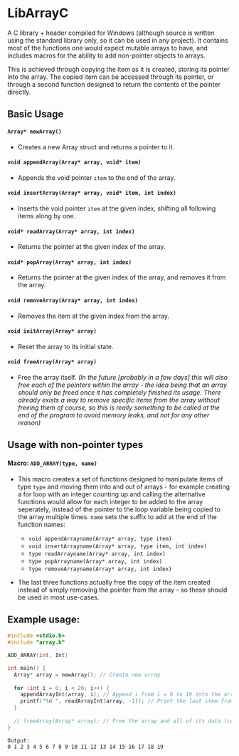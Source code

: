 # LibArrayC
A C library + header compiled for Windows (although source is written using the standard library only, so it can be used in any project). It contains most of the functions one would expect mutable arrays to have, and includes macros for the ability to add non-pointer objects to arrays.

This is achieved through copying the item as it is created, storing its pointer into the array. The copied item can be accessed through its pointer, or through a second function designed to return the contents of the pointer directly. 

## Basic Usage
#### `Array* newArray()`

- Creates a new Array struct and returns a pointer to it.

#### `void appendArray(Array* array, void* item)`

- Appends the void pointer `item` to the end of the array. 

#### `void insertArray(Array* array, void* item, int index)`

- Inserts the void pointer `item` at the given index, shifting all following items along by one. 

#### `void* readArray(Array* array, int index)`

- Returns the pointer at the given index of the array. 

#### `void* popArray(Array* array, int index)`

- Returns the pointer at the given index of the array, and removes it from the array. 

#### `void removeArray(Array* array, int index)`

- Removes the item at the given index from the array. 

#### `void initArray(Array* array)`

- Reset the array to its initial state. 

#### `void freeArray(Array* array)`

- Free the array itself. *(In the future [probably in a few days] this will also free each of the pointers within the array - the idea being that an array should only be freed once it has completely finished its usage. There already exists a way to remove specific items from the array without freeing them of course, so this is really something to be called at the end of the program to avoid memory leaks, and not for any other reason)*

## Usage with non-pointer types

#### Macro: `ADD_ARRAY(type, name)`

- This macro creates a set of functions designed to manipulate items of type `type` and moving them into and out of arrays - for example creating a for loop with an integer counting up and calling the alternative functions would allow for each integer to be added to the array seperately, instead of the pointer to the loop variable being copied to the array multiple times. `name` sets the suffix to add at the end of the function names:
  - `void appendArrayname(Array* array, type item)`
  - `void insertArrayname(Array* array, type item, int index)`
  - `type readArrayname(Array* array, int index)`
  - `type popArrayname(Array* array, int index)`
  - `type removeArrayname(Array* array, int index)` 

- The last three functions actually free the copy of the item created instead of simply removing the pointer from the array - so these should be used in most use-cases. 

## Example usage:

```C
#include <stdio.h>
#include "array.h"

ADD_ARRAY(int, Int)

int main() {
  Array* array = newArray(); // Create new array
  
  for (int i = 0; i < 20; i++) {
    appendArrayInt(array, i); // Append i from i = 0 to 19 into the array. 
    printf("%d ", readArrayInt(array, -1)); // Print the last item from the array. 
  }
  
  // freeArray(Array* array); // Free the array and all of its data (coming soon)
}
```
```
Output:
0 1 2 3 4 5 6 7 8 9 10 11 12 13 14 15 16 17 18 19
```
